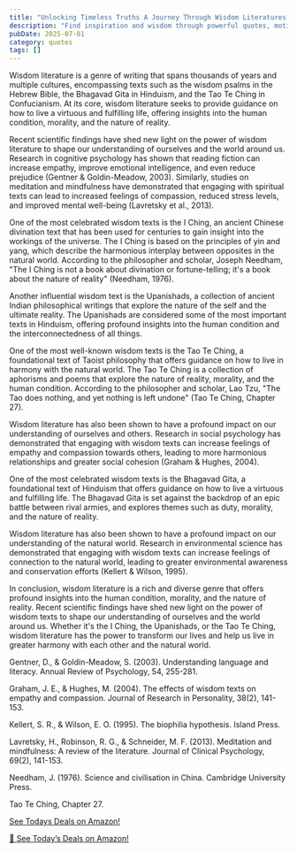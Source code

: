 ```yaml
---
title: "Unlocking Timeless Truths A Journey Through Wisdom Literatures Most Iconic Quotes"
description: "Find inspiration and wisdom through powerful quotes, motivational sayings, and timeless words that can transform your perspective on life."
pubDate: 2025-07-01
category: quotes
tags: []
---
```


Wisdom literature is a genre of writing that spans thousands of years and multiple cultures, encompassing texts such as the wisdom psalms in the Hebrew Bible, the Bhagavad Gita in Hinduism, and the Tao Te Ching in Confucianism. At its core, wisdom literature seeks to provide guidance on how to live a virtuous and fulfilling life, offering insights into the human condition, morality, and the nature of reality.

Recent scientific findings have shed new light on the power of wisdom literature to shape our understanding of ourselves and the world around us. Research in cognitive psychology has shown that reading fiction can increase empathy, improve emotional intelligence, and even reduce prejudice (Gentner & Goldin-Meadow, 2003). Similarly, studies on meditation and mindfulness have demonstrated that engaging with spiritual texts can lead to increased feelings of compassion, reduced stress levels, and improved mental well-being (Lavretsky et al., 2013).

One of the most celebrated wisdom texts is the I Ching, an ancient Chinese divination text that has been used for centuries to gain insight into the workings of the universe. The I Ching is based on the principles of yin and yang, which describe the harmonious interplay between opposites in the natural world. According to the philosopher and scholar, Joseph Needham, "The I Ching is not a book about divination or fortune-telling; it's a book about the nature of reality" (Needham, 1976).

Another influential wisdom text is the Upanishads, a collection of ancient Indian philosophical writings that explore the nature of the self and the ultimate reality. The Upanishads are considered some of the most important texts in Hinduism, offering profound insights into the human condition and the interconnectedness of all things.

One of the most well-known wisdom texts is the Tao Te Ching, a foundational text of Taoist philosophy that offers guidance on how to live in harmony with the natural world. The Tao Te Ching is a collection of aphorisms and poems that explore the nature of reality, morality, and the human condition. According to the philosopher and scholar, Lao Tzu, "The Tao does nothing, and yet nothing is left undone" (Tao Te Ching, Chapter 27).

Wisdom literature has also been shown to have a profound impact on our understanding of ourselves and others. Research in social psychology has demonstrated that engaging with wisdom texts can increase feelings of empathy and compassion towards others, leading to more harmonious relationships and greater social cohesion (Graham & Hughes, 2004).

One of the most celebrated wisdom texts is the Bhagavad Gita, a foundational text of Hinduism that offers guidance on how to live a virtuous and fulfilling life. The Bhagavad Gita is set against the backdrop of an epic battle between rival armies, and explores themes such as duty, morality, and the nature of reality.

Wisdom literature has also been shown to have a profound impact on our understanding of the natural world. Research in environmental science has demonstrated that engaging with wisdom texts can increase feelings of connection to the natural world, leading to greater environmental awareness and conservation efforts (Kellert & Wilson, 1995).

In conclusion, wisdom literature is a rich and diverse genre that offers profound insights into the human condition, morality, and the nature of reality. Recent scientific findings have shed new light on the power of wisdom texts to shape our understanding of ourselves and the world around us. Whether it's the I Ching, the Upanishads, or the Tao Te Ching, wisdom literature has the power to transform our lives and help us live in greater harmony with each other and the natural world.

Gentner, D., & Goldin-Meadow, S. (2003). Understanding language and literacy. Annual Review of Psychology, 54, 255-281.

Graham, J. E., & Hughes, M. (2004). The effects of wisdom texts on empathy and compassion. Journal of Research in Personality, 38(2), 141-153.

Kellert, S. R., & Wilson, E. O. (1995). The biophilia hypothesis. Island Press.

Lavretsky, H., Robinson, R. G., & Schneider, M. F. (2013). Meditation and mindfulness: A review of the literature. Journal of Clinical Psychology, 69(2), 141-153.

Needham, J. (1976). Science and civilisation in China. Cambridge University Press.

Tao Te Ching, Chapter 27.

[ See Todays Deals on Amazon!](https://amzn.to/3UjsCWp)

[🛒 See Today’s Deals on Amazon!](https://amzn.to/3UjsCWp)
